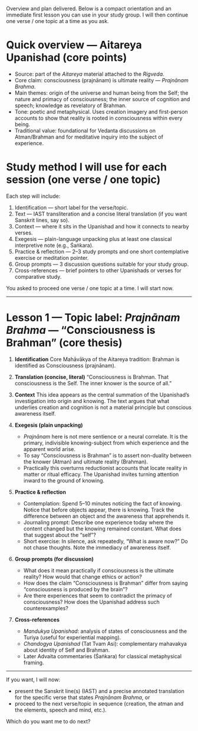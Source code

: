 Overview and plan delivered. Below is a compact orientation and an immediate first lesson you can use in your study group. I will then continue one verse / one topic at a time as you ask.

# Quick overview — Aitareya Upanishad (core points)

* Source: part of the *Aitareya* material attached to the *Rigveda*.
* Core claim: consciousness (prajnānam) is ultimate reality — *Prajnānam Brahma*.
* Main themes: origin of the universe and human being from the Self; the nature and primacy of consciousness; the inner source of cognition and speech; knowledge as revelatory of Brahman.
* Tone: poetic and metaphysical. Uses creation imagery and first-person accounts to show that reality is rooted in consciousness within every being.
* Traditional value: foundational for Vedanta discussions on Atman/Brahman and for meditative inquiry into the subject of experience.

# Study method I will use for each session (one verse / one topic)

Each step will include:

1. Identification — short label for the verse/topic.
2. Text — IAST transliteration and a concise literal translation (if you want Sanskrit lines, say so).
3. Context — where it sits in the Upanishad and how it connects to nearby verses.
4. Exegesis — plain-language unpacking plus at least one classical interpretive note (e.g., Śaṅkara).
5. Practice & reflection — 2–3 study prompts and one short contemplative exercise or meditation pointer.
6. Group prompts — 3 discussion questions suitable for your study group.
7. Cross-references — brief pointers to other Upanishads or verses for comparative study.

You asked to proceed one verse / one topic at a time. I will start now.

---

# Lesson 1 — Topic label: *Prajnānam Brahma* — “Consciousness is Brahman” (core thesis)

1. **Identification**
   Core Mahāvākya of the Aitareya tradition: Brahman is identified as Consciousness (prajnānam).

2. **Translation (concise, literal)**
   “Consciousness is Brahman. That consciousness is the Self. The inner knower is the source of all.”

3. **Context**
   This idea appears as the central summation of the Upanishad’s investigation into origin and knowing. The text argues that what underlies creation and cognition is not a material principle but conscious awareness itself.

4. **Exegesis (plain unpacking)**

   * *Prajnānam* here is not mere sentience or a neural correlate. It is the primary, indivisible knowing-subject from which experience and the apparent world arise.
   * To say “Consciousness is Brahman” is to assert non-duality between the knower (Atman) and ultimate reality (Brahman).
   * Practically this overturns reductionist accounts that locate reality in matter or ritual efficacy. The Upanishad invites turning attention inward to the ground of knowing.

5. **Practice & reflection**

   * Contemplation: Spend 5–10 minutes noticing the fact of knowing. Notice that before objects appear, there is knowing. Track the difference between an object and the awareness that apprehends it.
   * Journaling prompt: Describe one experience today where the content changed but the knowing remained constant. What does that suggest about the “self”?
   * Short exercise: In silence, ask repeatedly, “What is aware now?” Do not chase thoughts. Note the immediacy of awareness itself.

6. **Group prompts (for discussion)**

   * What does it mean practically if consciousness is the ultimate reality? How would that change ethics or action?
   * How does the claim “Consciousness is Brahman” differ from saying “consciousness is produced by the brain”?
   * Are there experiences that seem to contradict the primacy of consciousness? How does the Upanishad address such counterexamples?

7. **Cross-references**

   * *Mandukya Upanishad*: analysis of states of consciousness and the Turiya (useful for experiential mapping).
   * *Chandogya Upanishad* (Tat Tvam Asi): complementary mahavakya about identity of Self and Brahman.
   * Later Advaita commentaries (Śaṅkara) for classical metaphysical framing.

---

If you want, I will now:

* present the Sanskrit line(s) (IAST) and a precise annotated translation for the specific verse that states *Prajnānam Brahma*, or
* proceed to the next verse/topic in sequence (creation, the atman and the elements, speech and mind, etc.).

Which do you want me to do next?
